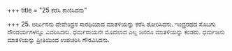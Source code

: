 +++
title = "25 ಕರೆಸಿ ಕಾಣಿಸಿದನು"

+++
25. ಅರ್ಜುನನು ದೇವೇಂದ್ರನ ಸಾರಥಿಯಾದ ಮಾತಳಿಯನ್ನು ಕರೆಸಿ ತೋರಿಸಿದನು. ಇಂದ್ರರಥದ ಸೊಬಗು ಸೌಂದರ್ಯಗಳನ್ನೂ ವಿವರಿಸಿದನು. ಧರ್ಮರಾಯನೇ ಮೊದಲಾದ ಎಲ್ಲ ಜನರೂ ಮಾತಳಿಯನ್ನು ಕಂಡರು. ಧರ್ಮಜನು ಮಾತಳಿಯನ್ನು ಪ್ರೀತಿಯಿಂದ ಉಪಚರಿಸಿ ಗೌರವಿಸಿದನು.